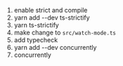 1. enable strict and compile
1. yarn add --dev ts-strictify
1. yarn ts-strictify
1. make change to `src/watch-mode.ts`
1. add typecheck
1. yarn add --dev concurrently
1. concurrently
